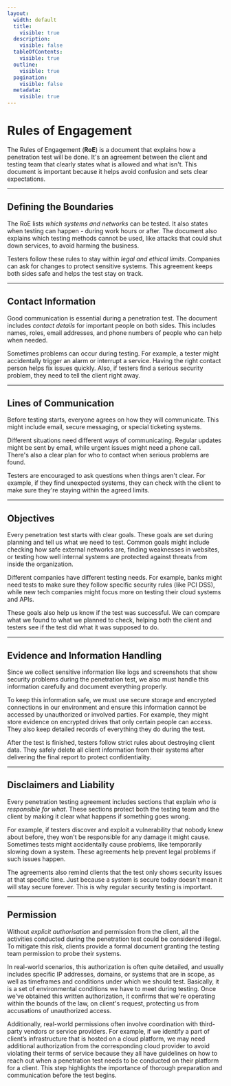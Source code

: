 ```yaml
---
layout:
  width: default
  title:
    visible: true
  description:
    visible: false
  tableOfContents:
    visible: true
  outline:
    visible: true
  pagination:
    visible: false
  metadata:
    visible: true
---
```


# Rules of Engagement

The Rules of Engagement (**RoE**) is a document that explains how a penetration test will be done. It's an agreement between the client and testing team that clearly states what is allowed and what isn't. This document is important because it helps avoid confusion and sets clear expectations.

***

## **Defining the Boundaries**

The RoE lists _which systems and networks_ can be tested. It also states when testing can happen - during work hours or after. The document also explains which testing methods cannot be used, like attacks that could shut down services, to avoid harming the business.

Testers follow these rules to stay within _legal and ethical limits_. Companies can ask for changes to protect sensitive systems. This agreement keeps both sides safe and helps the test stay on track.

***

## **Contact Information**

Good communication is essential during a penetration test. The document includes _contact details_ for important people on both sides. This includes names, roles, email addresses, and phone numbers of people who can help when needed.

Sometimes problems can occur during testing. For example, a tester might accidentally trigger an alarm or interrupt a service. Having the right contact person helps fix issues quickly. Also, if testers find a serious security problem, they need to tell the client right away.

***

## **Lines of Communication**

Before testing starts, everyone agrees on how they will communicate. This might include email, secure messaging, or special ticketing systems.

Different situations need different ways of communicating. Regular updates might be sent by email, while urgent issues might need a phone call. There's also a clear plan for who to contact when serious problems are found.

Testers are encouraged to ask questions when things aren't clear. For example, if they find unexpected systems, they can check with the client to make sure they're staying within the agreed limits.

***

## **Objectives**

Every penetration test starts with clear goals. These goals are set during planning and tell us what we need to test. Common goals might include checking how safe external networks are, finding weaknesses in websites, or testing how well internal systems are protected against threats from inside the organization.

Different companies have different testing needs. For example, banks might need tests to make sure they follow specific security rules (like PCI DSS), while new tech companies might focus more on testing their cloud systems and APIs.

These goals also help us know if the test was successful. We can compare what we found to what we planned to check, helping both the client and testers see if the test did what it was supposed to do.

***

## **Evidence and Information Handling**

Since we collect sensitive information like logs and screenshots that show security problems during the penetration test, we also must handle this information carefully and document everything properly.

To keep this information safe, we must use secure storage and encrypted connections in our environment and ensure this information cannot be accessed by unauthorized or involved parties. For example, they might store evidence on encrypted drives that only certain people can access. They also keep detailed records of everything they do during the test.

After the test is finished, testers follow strict rules about destroying client data. They safely delete all client information from their systems after delivering the final report to protect confidentiality.

***

## **Disclaimers and Liability**

Every penetration testing agreement includes sections that explain _who is responsible for what_. These sections protect both the testing team and the client by making it clear what happens if something goes wrong.

For example, if testers discover and exploit a vulnerability that nobody knew about before, they won't be responsible for any damage it might cause. Sometimes tests might accidentally cause problems, like temporarily slowing down a system. These agreements help prevent legal problems if such issues happen.

The agreements also remind clients that the test only shows security issues at that specific time. Just because a system is secure today doesn't mean it will stay secure forever. This is why regular security testing is important.

***

## **Permission**

Without _explicit authorisation_ and permission from the client, all the activities conducted during the penetration test could be considered illegal. To mitigate this risk, clients provide a formal document granting the testing team permission to probe their systems.

In real-world scenarios, this authorization is often quite detailed, and usually includes specific IP addresses, domains, or systems that are in scope, as well as timeframes and conditions under which we should test. Basically, it is a set of environmental conditions we have to meet during testing. Once we've obtained this written authorization, it confirms that we're operating within the bounds of the law, on client's request, protecting us from accusations of unauthorized access.

Additionally, real-world permissions often involve coordination with third-party vendors or service providers. For example, if we identify a part of client’s infrastructure that is hosted on a cloud platform, we may need additional authorization from the corresponding cloud provider to avoid violating their terms of service because they all have guidelines on how to reach out when a penetration test needs to be conducted on their platform for a client. This step highlights the importance of thorough preparation and communication before the test begins.
